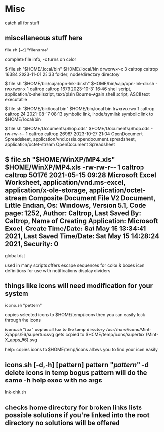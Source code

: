# Misc
catch all for stuff

miscellaneous stuff here
--------------------------------------------------------------------------------
file.sh [-c] "filename"

complete file info, -c turns on color

$ file.sh "$HOME/.local/bin"
$HOME/.local/bin
drwxrwxr-x 3 caltrop caltrop 16384 2023-11-01 22:33
folder, inode/directory
directory

$ file.sh "$HOME/bin/caja/opn-lnk-dir.sh"
$HOME/bin/caja/opn-lnk-dir.sh
-rwxrwxr-x 1 caltrop caltrop 1679 2023-10-31 16:46
shell script, application/x-shellscript, text/plain
Bourne-Again shell script, ASCII text executable

$ file.sh "$HOME/bin/local bin"
$HOME/bin/local bin
lrwxrwxrwx 1 caltrop caltrop 24 2021-08-17 08:13
symbolic link, inode/symlink
symbolic link to $HOME/.local/bin

$ file.sh "$HOME/Documents/Shop.ods"
$HOME/Documents/Shop.ods
-rw-rw-r-- 1 caltrop caltrop 26987 2023-10-27 21:04
OpenDocument Spreadsheet, application/vnd.oasis.opendocument.spreadsheet, application/octet-stream
OpenDocument Spreadsheet

$ file.sh "$HOME/WinXP/MP4.xls"
$HOME/WinXP/MP4.xls
-rw-rw-r-- 1 caltrop caltrop 50176 2021-05-15 09:28
Microsoft Excel Worksheet, application/vnd.ms-excel, application/x-ole-storage, application/octet-stream
Composite Document File V2 Document, Little Endian, Os: Windows, Version 5.1, Code page: 1252, Author: Caltrop, Last Saved By: Caltrop, Name of Creating Application: Microsoft Excel, Create Time/Date: Sat May 15 13:34:41 2021, Last Saved Time/Date: Sat May 15 14:28:24 2021, Security: 0
--------------------------------------------------------------------------------
global.dat

used in many scripts
offers escape sequences for color & boxes
icon definitions for use with notifications
display dividers

things like icons will need modification for your system
--------------------------------------------------------------------------------
icons.sh "pattern"

copies selected icons to $HOME/temp/icons
then you can easily look through the icons

icons.sh "*tux*"
copies all tux to the temp directory
   /usr/share/icons/Mint-X/apps/96/supertux.svg
gets copied to
   $HOME/temp/icons/supertux (Mint-X_apps_96).svg

help:
copies icons to $HOME/temp/icons
allows you to find your icon easily

icons.sh [-d,-h] [pattern]
pattern "*pattern*"
-d      delete icons in temp
        bogus pattern will do the same
-h      help
        exec with no args
--------------------------------------------------------------------------------
lnk-chk.sh

checks home directory for broken links
lists possible solutions
if you're linked into the root directory no solutions will be offered
--------------------------------------------------------------------------------

